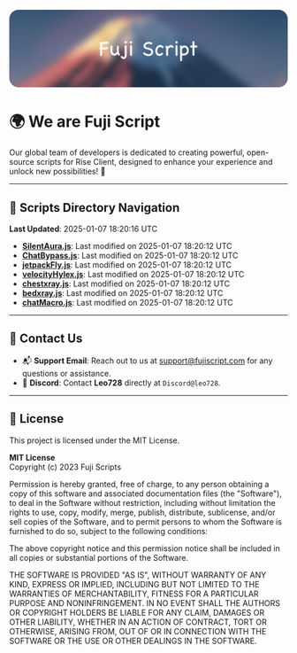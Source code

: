 ![Banner](.github/b.webp)

# 🌍 **We are Fuji Script**

Our global team of developers is dedicated to creating powerful, open-source scripts for Rise Client, designed to enhance your experience and unlock new possibilities! 🌟

---
<!-- SCRIPTS_NAVIGATION_START -->
## 📂 **Scripts Directory Navigation**

**Last Updated**: 2025-01-07 18:20:16 UTC

- **[SilentAura.js](scripts/SilentAura.js)**: Last modified on 2025-01-07 18:20:12 UTC
- **[ChatBypass.js](scripts/ChatBypass.js)**: Last modified on 2025-01-07 18:20:12 UTC
- **[jetpackFly.js](scripts/jetpackFly.js)**: Last modified on 2025-01-07 18:20:12 UTC
- **[velocityHylex.js](scripts/velocityHylex.js)**: Last modified on 2025-01-07 18:20:12 UTC
- **[chestxray.js](scripts/chestxray.js)**: Last modified on 2025-01-07 18:20:12 UTC
- **[bedxray.js](scripts/bedxray.js)**: Last modified on 2025-01-07 18:20:12 UTC
- **[chatMacro.js](scripts/chatMacro.js)**: Last modified on 2025-01-07 18:20:12 UTC

<!-- SCRIPTS_NAVIGATION_END -->

---

## 💬 **Contact Us**  
- 📬 **Support Email**: Reach out to us at [support@fujiscript.com](mailto:support@fujiscript.com) for any questions or assistance.  
- 💬 **Discord**: Contact **Leo728** directly at `Discord@leo728`.

---

## 📜 **License**

This project is licensed under the MIT License.  

**MIT License**  
Copyright (c) 2023 Fuji Scripts  

Permission is hereby granted, free of charge, to any person obtaining a copy of this software and associated documentation files (the "Software"), to deal in the Software without restriction, including without limitation the rights to use, copy, modify, merge, publish, distribute, sublicense, and/or sell copies of the Software, and to permit persons to whom the Software is furnished to do so, subject to the following conditions:  

The above copyright notice and this permission notice shall be included in all copies or substantial portions of the Software.  

THE SOFTWARE IS PROVIDED "AS IS", WITHOUT WARRANTY OF ANY KIND, EXPRESS OR IMPLIED, INCLUDING BUT NOT LIMITED TO THE WARRANTIES OF MERCHANTABILITY, FITNESS FOR A PARTICULAR PURPOSE AND NONINFRINGEMENT. IN NO EVENT SHALL THE AUTHORS OR COPYRIGHT HOLDERS BE LIABLE FOR ANY CLAIM, DAMAGES OR OTHER LIABILITY, WHETHER IN AN ACTION OF CONTRACT, TORT OR OTHERWISE, ARISING FROM, OUT OF OR IN CONNECTION WITH THE SOFTWARE OR THE USE OR OTHER DEALINGS IN THE SOFTWARE.  
